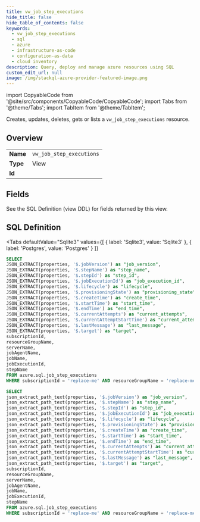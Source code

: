 ```yaml
--- 
title: vw_job_step_executions
hide_title: false
hide_table_of_contents: false
keywords:
  - vw_job_step_executions
  - sql
  - azure
  - infrastructure-as-code
  - configuration-as-data
  - cloud inventory
description: Query, deploy and manage azure resources using SQL
custom_edit_url: null
image: /img/stackql-azure-provider-featured-image.png
---
```


import CopyableCode from '@site/src/components/CopyableCode/CopyableCode';
import Tabs from '@theme/Tabs';
import TabItem from '@theme/TabItem';

Creates, updates, deletes, gets or lists a <code>vw_job_step_executions</code> resource.

## Overview
<table><tbody>
<tr><td><b>Name</b></td><td><code>vw_job_step_executions</code></td></tr>
<tr><td><b>Type</b></td><td>View</td></tr>
<tr><td><b>Id</b></td><td><CopyableCode code="azure.sql.vw_job_step_executions" /></td></tr>
</tbody></table>

## Fields

See the SQL Definition (view DDL) for fields returned by this view.

## SQL Definition

<Tabs
defaultValue="Sqlite3"
values={[
{ label: 'Sqlite3', value: 'Sqlite3' },
{ label: 'Postgres', value: 'Postgres' }
]}
>
<TabItem value="Sqlite3">

```sql
SELECT
JSON_EXTRACT(properties, '$.jobVersion') as "job_version",
JSON_EXTRACT(properties, '$.stepName') as "step_name",
JSON_EXTRACT(properties, '$.stepId') as "step_id",
JSON_EXTRACT(properties, '$.jobExecutionId') as "job_execution_id",
JSON_EXTRACT(properties, '$.lifecycle') as "lifecycle",
JSON_EXTRACT(properties, '$.provisioningState') as "provisioning_state",
JSON_EXTRACT(properties, '$.createTime') as "create_time",
JSON_EXTRACT(properties, '$.startTime') as "start_time",
JSON_EXTRACT(properties, '$.endTime') as "end_time",
JSON_EXTRACT(properties, '$.currentAttempts') as "current_attempts",
JSON_EXTRACT(properties, '$.currentAttemptStartTime') as "current_attempt_start_time",
JSON_EXTRACT(properties, '$.lastMessage') as "last_message",
JSON_EXTRACT(properties, '$.target') as "target",
subscriptionId,
resourceGroupName,
serverName,
jobAgentName,
jobName,
jobExecutionId,
stepName
FROM azure.sql.job_step_executions
WHERE subscriptionId = 'replace-me' AND resourceGroupName = 'replace-me' AND serverName = 'replace-me' AND jobAgentName = 'replace-me' AND jobName = 'replace-me' AND jobExecutionId = 'replace-me';
```

</TabItem>
<TabItem value="Postgres">

```sql
SELECT
json_extract_path_text(properties, '$.jobVersion') as "job_version",
json_extract_path_text(properties, '$.stepName') as "step_name",
json_extract_path_text(properties, '$.stepId') as "step_id",
json_extract_path_text(properties, '$.jobExecutionId') as "job_execution_id",
json_extract_path_text(properties, '$.lifecycle') as "lifecycle",
json_extract_path_text(properties, '$.provisioningState') as "provisioning_state",
json_extract_path_text(properties, '$.createTime') as "create_time",
json_extract_path_text(properties, '$.startTime') as "start_time",
json_extract_path_text(properties, '$.endTime') as "end_time",
json_extract_path_text(properties, '$.currentAttempts') as "current_attempts",
json_extract_path_text(properties, '$.currentAttemptStartTime') as "current_attempt_start_time",
json_extract_path_text(properties, '$.lastMessage') as "last_message",
json_extract_path_text(properties, '$.target') as "target",
subscriptionId,
resourceGroupName,
serverName,
jobAgentName,
jobName,
jobExecutionId,
stepName
FROM azure.sql.job_step_executions
WHERE subscriptionId = 'replace-me' AND resourceGroupName = 'replace-me' AND serverName = 'replace-me' AND jobAgentName = 'replace-me' AND jobName = 'replace-me' AND jobExecutionId = 'replace-me';
```

</TabItem>
</Tabs>
